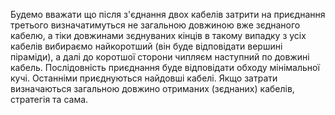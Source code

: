 Будемо вважати що після з'єднання двох кабелів затрити на приєднання третього визначатимуться
не загальною довжиною вже зєднаного кабелю, а тіки довжинами зєднуваних кінців
в такому випадку з усіх кабелів вибираємо найкоротший (він буде відповідати вершині піраміди),
а далі до коротшої сторони чипляєм наступний по довжині кабель.
Послідовність приєднання буде відповідати обходу мінімальної кучі.
Останніми приєднуються найдовші кабелі.
Якщо затрати визначаються загальною довжино отриманих (зєднаних) кабелів, стратегія та сама.